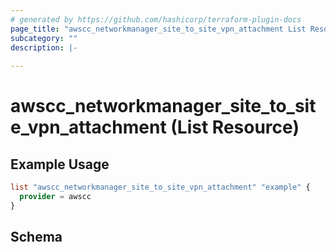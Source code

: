 ```yaml
---
# generated by https://github.com/hashicorp/terraform-plugin-docs
page_title: "awscc_networkmanager_site_to_site_vpn_attachment List Resource - terraform-provider-awscc"
subcategory: ""
description: |-
  
---
```


# awscc_networkmanager_site_to_site_vpn_attachment (List Resource)



## Example Usage

```terraform
list "awscc_networkmanager_site_to_site_vpn_attachment" "example" {
  provider = awscc
}
```

<!-- schema generated by tfplugindocs -->
## Schema
